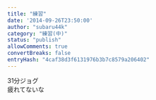 ```yaml
---
title: "練習"
date: '2014-09-26T23:50:00'
author: "subaru44k"
category: "練習(中)"
status: "publish"
allowComments: true
convertBreaks: false
entryHash: "4caf38d3f6131976b3b7c8579a206402"
---
```

31分ジョグ<br>
疲れてないな
